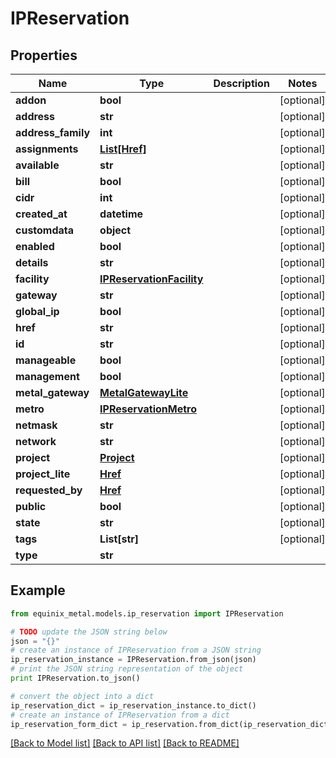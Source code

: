 # IPReservation


## Properties
Name | Type | Description | Notes
------------ | ------------- | ------------- | -------------
**addon** | **bool** |  | [optional] 
**address** | **str** |  | [optional] 
**address_family** | **int** |  | [optional] 
**assignments** | [**List[Href]**](Href.md) |  | [optional] 
**available** | **str** |  | [optional] 
**bill** | **bool** |  | [optional] 
**cidr** | **int** |  | [optional] 
**created_at** | **datetime** |  | [optional] 
**customdata** | **object** |  | [optional] 
**enabled** | **bool** |  | [optional] 
**details** | **str** |  | [optional] 
**facility** | [**IPReservationFacility**](IPReservationFacility.md) |  | [optional] 
**gateway** | **str** |  | [optional] 
**global_ip** | **bool** |  | [optional] 
**href** | **str** |  | [optional] 
**id** | **str** |  | [optional] 
**manageable** | **bool** |  | [optional] 
**management** | **bool** |  | [optional] 
**metal_gateway** | [**MetalGatewayLite**](MetalGatewayLite.md) |  | [optional] 
**metro** | [**IPReservationMetro**](IPReservationMetro.md) |  | [optional] 
**netmask** | **str** |  | [optional] 
**network** | **str** |  | [optional] 
**project** | [**Project**](Project.md) |  | [optional] 
**project_lite** | [**Href**](Href.md) |  | [optional] 
**requested_by** | [**Href**](Href.md) |  | [optional] 
**public** | **bool** |  | [optional] 
**state** | **str** |  | [optional] 
**tags** | **List[str]** |  | [optional] 
**type** | **str** |  | 

## Example

```python
from equinix_metal.models.ip_reservation import IPReservation

# TODO update the JSON string below
json = "{}"
# create an instance of IPReservation from a JSON string
ip_reservation_instance = IPReservation.from_json(json)
# print the JSON string representation of the object
print IPReservation.to_json()

# convert the object into a dict
ip_reservation_dict = ip_reservation_instance.to_dict()
# create an instance of IPReservation from a dict
ip_reservation_form_dict = ip_reservation.from_dict(ip_reservation_dict)
```
[[Back to Model list]](../README.md#documentation-for-models) [[Back to API list]](../README.md#documentation-for-api-endpoints) [[Back to README]](../README.md)


